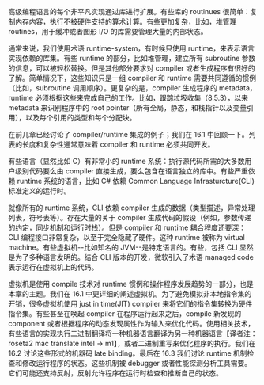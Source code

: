 高级编程语言的每个非平凡实现通过库进行扩展。有些库的 routinues 很简单：复制内存内容，执行不被硬件支持的算术计算。有些更加复杂，比如，堆管理 routines，用于缓冲或者图形 I/O 的库需要管理大量的内部状态。

通常来说，我们使用术语 runtime-system，有时候只使用 runtime，来表示语言实现依赖的库集。有些 runtime 的部分，比如堆管理，建立所有 subroutine 参数的信息，可以被轻松替换。但是其他部分要求对 compiler 或者生成程序有很好的了解。简单情况下，这些知识只是一组 compiler 和 runtime 需要共同遵循的惯例（比如，subroutine 调用顺序）。更复杂的是，compiler 生成程序的 metadata，runtime 必须根据这些来完成自己的工作。比如，跟踪垃圾收集（8.5.3），以来 metadata 来识别程序中的 root pointer（所有全局，静态，和栈指针以及变量引用），以及每个引用的类型和每个分配块。

在前几章已经讨论了 compiler/runtime 集成的例子；我们在 16.1 中回顾一下。列表的长度和复杂性通常意味着 compiler 和 runtime 必须共同开发。

有些语言（显然比如 C）有非常小的 runtime 系统：执行源代码所需的大多数用户级别代码要么由 compiler 直接生成，要么包含在语言独立的库中。有些严重依赖 runtime 系统的语言，比如 C# 依赖 Common Language Infrasturcture(CLI) 标准定义的运行时。

就像所有的 runtime 系统，CLI 依赖 compiler 生成的数据（类型描述，异常处理列表，符号表等）。存在大量的关于 compiler 生成代码的假设（例如，参数传递的约定，同步机制和运行时栈）。但是 compiler 和 runtime 耦合程度还要深： CLI 编程接口非常复杂，以至于完全隐藏了硬件。这种 runtime 被称为 virtual machine。有些虚拟机--比如知名的 JVM--是特定语言的。有些，包括 CLI 显然是为了多种语言发明的。结合 CLI 版本的开发，微软引入了术语 managed code 表示运行在虚拟机上的代码。

虚拟机是使用 compile 技术对 runtime 惯例和操作程序发展趋势的一部分，也是本章的主题。我们在 16.1 中更详细的阐述虚拟机。为了避免模拟非本地指令集的开销，很多虚拟机使用 just in time(JIT) compiler 来将它们的指令集转换为硬件指令集。有些甚至在唤起 compiler 在程序运行起来之后，compile 新发现的 component 或者根据程序的动态发现属性作为输入来优化代码。使用相关技术，有些语言的实现执行二进制翻译将一种机器语言翻译为另一种机器语言【译者注：roseta2 mac translate intel -> m1】，或者二进制重写来优化程序的执行。我们在 16.2 讨论这些形式的机器码 late binding。最后在 16.3 我们讨论 runtime 机制检查和修改运行程序的状态。这些机制被 debugger 或者性能探测分析工具需要。它们可能还支持反射，反射允许程序在运行时检查和推断自己的状态。